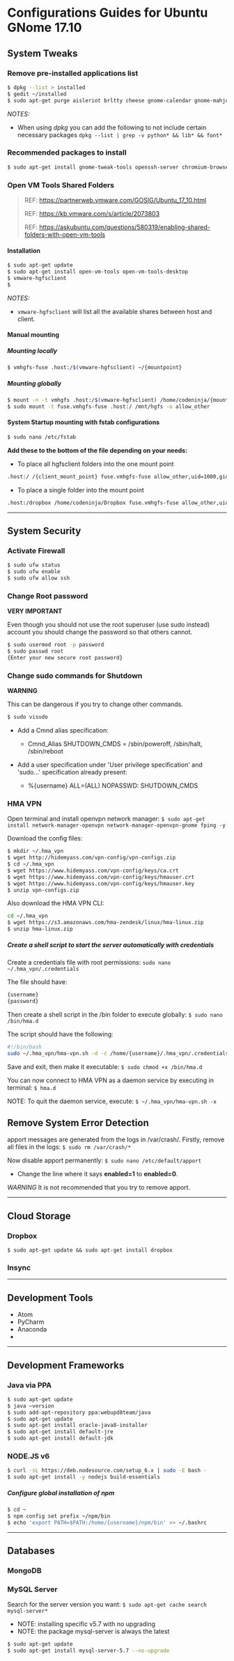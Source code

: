# Configurations Guides for Ubuntu GNome 17.10



## System Tweaks

### Remove pre-installed applications list

```bash
$ dpkg --list > installed
$ gedit ~/installed
$ sudo apt-get purge aisleriot brltty cheese gnome-calendar gnome-mahjongg gnome-mines gnome-sudoku imagemagick libreoffice* remmina rhythmbox shotwell thunderbird transmission-gtk vino 
```

_NOTES:_

* When using _dpkg_ you can add the following to not include certain necessary packages `dpkg --list | grep -v python* && lib* && font*`



### Recommended packages to install

```bash
$ sudo apt-get install gnome-tweak-tools openssh-server chromium-browser 
```



### Open VM Tools Shared Folders

> REF: https://partnerweb.vmware.com/GOSIG/Ubuntu_17_10.html
>
> REF: https://kb.vmware.com/s/article/2073803
>
> REF: https://askubuntu.com/questions/580319/enabling-shared-folders-with-open-vm-tools



#### Installation

```bash
$ sudo apt-get update
$ sudo apt-get install open-vm-tools open-vm-tools-desktop
$ vmware-hgfsclient
$ 
```

_NOTES:_

* `vmware-hgfsclient` will list all the available shares between host and client. 



#### Manual mounting

##### Mounting locally

```bash
$ vmhgfs-fuse .host:/$(vmware-hgfsclient) ~/{mountpoint}
```

##### Mounting globally

```bash
$ mount -n -t vmhgfs .host:/$(vmware-hgfsclient) /home/codeninja/{mount_point}
$ sudo mount -t fuse.vmhgfs-fuse .host:/ /mnt/hgfs -o allow_other
```



#### System Startup mounting with fstab configurations

```bash
$ sudo nano /etc/fstab
```

__Add these to the bottom of the file depending on your needs:__

* To place all hgfsclient folders into the one mount point

``` bash
.host:/ /{client_mount_point} fuse.vmhgfs-fuse allow_other,uid=1000,gid=1000,auto_unmount,defaults,nonempty 0 0
```



* To place a single folder into the mount point

```bash
.host:/dropbox /home/codeninja/Dropbox fuse.vmhgfs-fuse allow_other,uid=1000,gid=1000,auto_unmount,defaults 0 0
```



---



## System Security

### Activate Firewall

```bash
$ sudo ufw status
$ sudo ufw enable
$ sudo ufw allow ssh
```



### Change Root password

**VERY IMPORTANT**

Even though you should not use the root superuser (use sudo instead) account
you should change the password so that others cannot.

```bash
$ sudo usermod root -p password
$ sudo passwd root
{Enter your new secure root password}
```



### Change sudo commands for Shutdown

**WARNING**

This can be dangerous if you try to change other commands.

```bash
$ sudo visudo
```

- Add a Cmnd alias specification:

  - Cmnd_Alias SHUTDOWN_CMDS = /sbin/poweroff, /sbin/halt, /sbin/reboot

- Add a user specification under 'User privilege specification' and 'sudo...' specification already present:
  - %{username} ALL=(ALL) NOPASSWD: SHUTDOWN_CMDS



### HMA VPN

Open terminal and install openvpn network manager: `$ sudo apt-get install network-manager-openvpn network-manager-openvpn-gnome fping -y`

Download the config files:

```bash
$ mkdir ~/.hma_vpn
$ wget http://hidemyass.com/vpn-config/vpn-configs.zip
$ cd ~/.hma_vpn
$ wget https://www.hidemyass.com/vpn-config/keys/ca.crt
$ wget https://www.hidemyass.com/vpn-config/keys/hmauser.crt
$ wget https://www.hidemyass.com/vpn-config/keys/hmauser.key
$ unzip vpn-configs.zip
```

Also download the HMA VPN CLI:

```bash
cd ~/.hma_vpn
$ wget https://s3.amazonaws.com/hma-zendesk/linux/hma-linux.zip
$ unzip hma-linux.zip
```

##### Create a shell script to start the server automatically with credentials

Create a credentials file with root permissions: `sudo nano ~/.hma_vpn/.credentials`

The file should have:

```bash
{username}
{password}
```

Then create a shell script in the /bin folder to execute globally: `$ sudo nano /bin/hma.d`

The script should have the following:

```bash
#!/bin/bash
sudo ~/.hma_vpn/hma-vpn.sh -d -c /home/{username}/.hma_vpn/.credentials -f -n {port} -p {tcp/udp}
```

Save and exit, then make it executable: `$ sudo chmod +x /bin/hma.d`

You can now connect to HMA VPN as a daemon service by executing in terminal: `$ hma.d`

NOTE: To quit the daemon service, execute: `$ ~/.hma_vpn/hma-vpn.sh -x`



## Remove System Error Detection

apport messages are generated from the logs in /var/crash/.
Firstly, remove all files in the logs: `$ sudo rm /var/crash/*`

Now disable apport permanently: `$ sudo nano /etc/default/apport`

- Change the line where it says **enabled=1** to **enabled=0**.

*WARNING* It is not recommended that you try to remove apport. 



---



## Cloud Storage

### Dropbox

`$ sudo apt-get update && sudo apt-get install dropbox`



### Insync



---



## Development Tools

* Atom
* PyCharm
* Anaconda
* ​



---



## Development Frameworks

### Java via PPA

```bash
$ sudo apt-get update
$ java –version
$ sudo add-apt-repository ppa:webupd8team/java
$ sudo apt-get update
$ sudo apt-get install oracle-java8-installer
$ sudo apt-get install default-jre
$ sudo apt-get install default-jdk
```

### NODE.JS v6

```bash
$ curl -sL https://deb.nodesource.com/setup_6.x | sudo -E bash -
$ sudo apt-get install -y nodejs build-essentials
```

##### Configure global installation of npm

```bash
$ cd ~
$ npm config set prefix ~/npm/bin
$ echo 'export PATH=$PATH:/home/{username}/npm/bin' >> ~/.bashrc
```



---



## Databases

### MongoDB  



### MySQL Server

Search for the server version you want: `$ sudo apt-get cache search mysql-server*`

- NOTE: installing specific v5.7 with no upgrading
- NOTE: the package mysql-server is always the latest

```bash
$ sudo apt-get update
$ sudo apt-get install mysql-server-5.7 --no-upgrade
```




